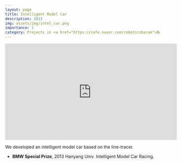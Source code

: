 ```yaml
---
layout: page
title: Intelligent Model Car
description: 2013
img: assets/img/intel_car.png
importance: 1
category: Projects in <a href="https://cafe.naver.com/roboticsbaram">BARAM</a> as a academic club
---
```


<div align="center">
  <iframe width="560" height="315" src="https://www.youtube.com/embed/aAwuEpfIuqc?si=3q3ZXC1iZk8g-GcM" title="YouTube video player" frameborder="0" allow="accelerometer; autoplay; clipboard-write; encrypted-media; gyroscope; picture-in-picture; web-share" allowfullscreen></iframe>
</div>

We developed an intelligent model car based on the line-tracer.
<ul>
    <li><b>BMW Special Prize</b>, 2013 Hanyang Univ. Intelligent Model Car Racing.</li>                
</ul>
